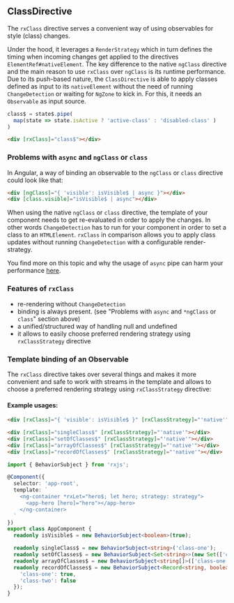 ## ClassDirective

The `rxClass` directive serves a convenient way of using observables for style (class) changes.

Under the hood, it leverages a `RenderStrategy` which in turn defines the timing when incoming changes get applied to the directives `ElementRef#nativeElement`. The key difference to the native `ngClass` directive and the main reason to use `rxClass` over `ngClass` is its runtime performance. Due to its push-based nature, the `ClassDirective` is able to apply classes defined as input to its `nativeElement` without the need of running `ChangeDetection` or waiting for `NgZone` to kick in.
For this, it needs an `Observable` as input source.
```typescript
class$ = state$.pipe(
  map(state => state.isActive ? 'active-class' : 'disabled-class' )
)
```
```html
<div [rxClass]="class$"></div>
```

### Problems with `async` and `ngClass` or `class`

In Angular, a way of binding an observable to the `ngClass` or `class` directive could look like that:

```html
<div [ngClass]="{ 'visible': isVisible$ | async }"></div>
<div [class.visible]="isVisible$ | async"></div>
```

When using the native `ngClass` or `class` directive, the template of your component needs to get re-evaluated in order to apply the changes. In other words `ChangeDetection` has to run for your component in order to set a class to an `HTMLElement`.
`rxClass` in comparison allows you to apply class updates without running `ChangeDetection` with a configurable render-strategy.

You find more on this topic and why the usage of `async` pipe can harm your performance [here](https://github.com/rx-angular/rx-angular/blob/main/libs/template/docs/performance-issues.md#binding-reactive-sources).
### Features of `rxClass`

- re-rendering without `ChangeDetection`
- binding is always present. (see "Problems with `async` and `*ngClass` or `class`" section above)
- a unified/structured way of handling null and undefined
- it allows to easily choose preferred rendering strategy using `rxClassStrategy` directive

### Template binding of an Observable

The `rxClass` directive takes over several things and makes it more convenient and safe to work with streams in the
template and allows to choose a preferred rendering strategy using `rxClassStrategy` directive:

#### Example usages:

```html
<div [rxClass]="{ 'visible': isVisible$ }" [rxClassStrategy]="'native'"></div>

<div [rxClass]="singleClass$" [rxClassStrategy]="'native'"></div>
<div [rxClass]="setOfClasses$" [rxClassStrategy]="'native'"></div>
<div [rxClass]="arrayOfClasses$" [rxClassStrategy]="'native'"></div>
<div [rxClass]="recordOfClasses$" [rxClassStrategy]="'native'"></div>
```

```TypeScript
import { BehaviorSubject } from 'rxjs';

@Component({
  selector: 'app-root',
  template: `
    <ng-container *rxLet="hero$; let hero; strategy: strategy">
      <app-hero [hero]="hero"></app-hero>
    </ng-container>
  `
})
export class AppComponent {
  readonly isVisible$ = new BehaviorSubject<boolean>(true);

  readonly singleClass$ = new BehaviorSubject<string>('class-one');
  readonly setOfClasses$ = new BehaviorSubject<Set<string>>(new Set(['class-one', 'class-two']));
  readonly arrayOfClasses$ = new BehaviorSubject<string[]>(['class-one', 'class-two']);
  readonly recordOfClasses$ = new BehaviorSubject<Record<string, boolean>>({
    'class-one': true,
    'class-two': false
  });
}
```
